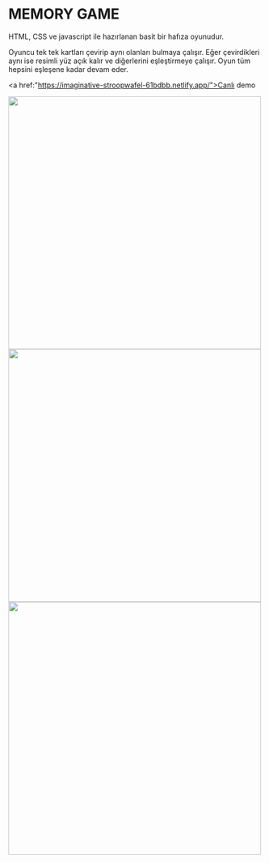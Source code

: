 # MEMORY GAME

HTML, CSS ve javascript ile hazırlanan basit bir hafıza oyunudur.

Oyuncu tek tek kartları çevirip aynı olanları bulmaya çalışır. Eğer çevirdikleri aynı ise resimli yüz açık kalır ve diğerlerini eşleştirmeye çalışır. Oyun tüm hepsini eşleşene kadar devam eder.

<a href:"https://imaginative-stroopwafel-61bdbb.netlify.app/">Canlı demo<a/>


<img width="500" height="500"  src="https://github.com/user-attachments/assets/a0993c50-c5f3-4dc8-b841-14f040a40252" />

<img width="500" height="500"  src="https://github.com/user-attachments/assets/4c23b2f4-b9d9-4f3e-9ab4-56cbc84f89c7" />

<img width="500" height="500"  src="https://github.com/user-attachments/assets/5dec9ff8-6504-4daf-97f2-8c971c3d545e" />
